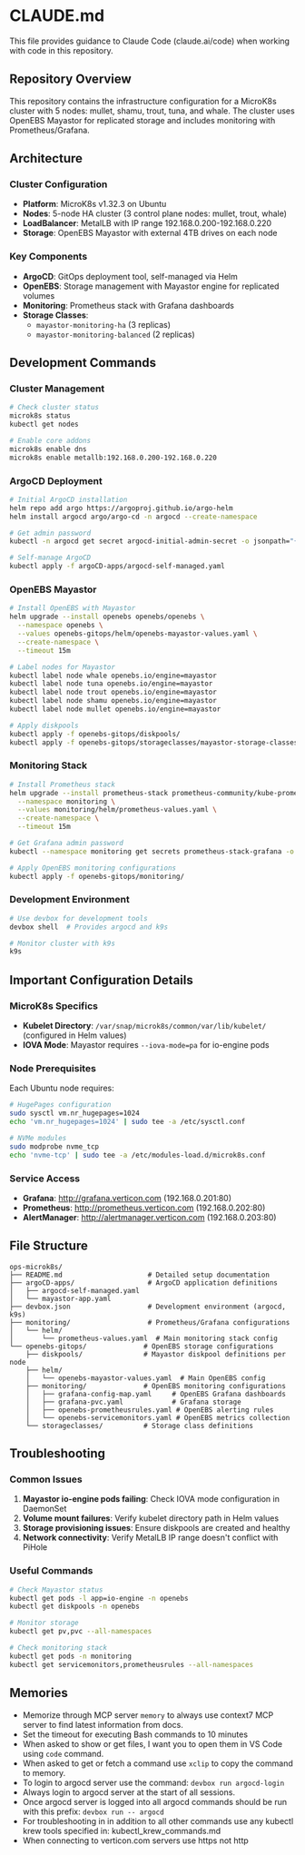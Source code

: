 # CLAUDE.md

This file provides guidance to Claude Code (claude.ai/code) when working with code in this repository.

## Repository Overview

This repository contains the infrastructure configuration for a MicroK8s cluster with 5 nodes: mullet, shamu, trout, tuna, and whale. The cluster uses OpenEBS Mayastor for replicated storage and includes monitoring with Prometheus/Grafana.

## Architecture

### Cluster Configuration

- **Platform**: MicroK8s v1.32.3 on Ubuntu
- **Nodes**: 5-node HA cluster (3 control plane nodes: mullet, trout, whale)
- **LoadBalancer**: MetalLB with IP range 192.168.0.200-192.168.0.220
- **Storage**: OpenEBS Mayastor with external 4TB drives on each node

### Key Components

- **ArgoCD**: GitOps deployment tool, self-managed via Helm
- **OpenEBS**: Storage management with Mayastor engine for replicated volumes
- **Monitoring**: Prometheus stack with Grafana dashboards
- **Storage Classes**:
  - `mayastor-monitoring-ha` (3 replicas)
  - `mayastor-monitoring-balanced` (2 replicas)

## Development Commands

### Cluster Management

```bash
# Check cluster status
microk8s status
kubectl get nodes

# Enable core addons
microk8s enable dns
microk8s enable metallb:192.168.0.200-192.168.0.220
```

### ArgoCD Deployment

```bash
# Initial ArgoCD installation
helm repo add argo https://argoproj.github.io/argo-helm
helm install argocd argo/argo-cd -n argocd --create-namespace

# Get admin password
kubectl -n argocd get secret argocd-initial-admin-secret -o jsonpath="{.data.password}" | base64 -d

# Self-manage ArgoCD
kubectl apply -f argoCD-apps/argocd-self-managed.yaml
```

### OpenEBS Mayastor

```bash
# Install OpenEBS with Mayastor
helm upgrade --install openebs openebs/openebs \
  --namespace openebs \
  --values openebs-gitops/helm/openebs-mayastor-values.yaml \
  --create-namespace \
  --timeout 15m

# Label nodes for Mayastor
kubectl label node whale openebs.io/engine=mayastor
kubectl label node tuna openebs.io/engine=mayastor
kubectl label node trout openebs.io/engine=mayastor
kubectl label node shamu openebs.io/engine=mayastor
kubectl label node mullet openebs.io/engine=mayastor

# Apply diskpools
kubectl apply -f openebs-gitops/diskpools/
kubectl apply -f openebs-gitops/storageclasses/mayastor-storage-classes.yaml
```

### Monitoring Stack

```bash
# Install Prometheus stack
helm upgrade --install prometheus-stack prometheus-community/kube-prometheus-stack \
  --namespace monitoring \
  --values monitoring/helm/prometheus-values.yaml \
  --create-namespace \
  --timeout 15m

# Get Grafana admin password
kubectl --namespace monitoring get secrets prometheus-stack-grafana -o jsonpath="{.data.admin-password}" | base64 -d

# Apply OpenEBS monitoring configurations
kubectl apply -f openebs-gitops/monitoring/
```

### Development Environment

```bash
# Use devbox for development tools
devbox shell  # Provides argocd and k9s

# Monitor cluster with k9s
k9s
```

## Important Configuration Details

### MicroK8s Specifics

- **Kubelet Directory**: `/var/snap/microk8s/common/var/lib/kubelet/` (configured in Helm values)
- **IOVA Mode**: Mayastor requires `--iova-mode=pa` for io-engine pods

### Node Prerequisites

Each Ubuntu node requires:

```bash
# HugePages configuration
sudo sysctl vm.nr_hugepages=1024
echo 'vm.nr_hugepages=1024' | sudo tee -a /etc/sysctl.conf

# NVMe modules
sudo modprobe nvme_tcp
echo 'nvme-tcp' | sudo tee -a /etc/modules-load.d/microk8s.conf
```

### Service Access

- **Grafana**: http://grafana.verticon.com (192.168.0.201:80)
- **Prometheus**: http://prometheus.verticon.com (192.168.0.202:80)
- **AlertManager**: http://alertmanager.verticon.com (192.168.0.203:80)

## File Structure

```
ops-microk8s/
├── README.md                     # Detailed setup documentation
├── argoCD-apps/                  # ArgoCD application definitions
│   ├── argocd-self-managed.yaml
│   └── mayastor-app.yaml
├── devbox.json                   # Development environment (argocd, k9s)
├── monitoring/                   # Prometheus/Grafana configurations
│   └── helm/
│       └── prometheus-values.yaml  # Main monitoring stack config
└── openebs-gitops/              # OpenEBS storage configurations
    ├── diskpools/               # Mayastor diskpool definitions per node
    ├── helm/
    │   └── openebs-mayastor-values.yaml  # Main OpenEBS config
    ├── monitoring/              # OpenEBS monitoring configurations
    │   ├── grafana-config-map.yaml     # OpenEBS Grafana dashboards
    │   ├── grafana-pvc.yaml            # Grafana storage
    │   ├── openebs-prometheusrules.yaml # OpenEBS alerting rules
    │   └── openebs-servicemonitors.yaml # OpenEBS metrics collection
    └── storageclasses/          # Storage class definitions
```

## Troubleshooting

### Common Issues

1. **Mayastor io-engine pods failing**: Check IOVA mode configuration in DaemonSet
2. **Volume mount failures**: Verify kubelet directory path in Helm values
3. **Storage provisioning issues**: Ensure diskpools are created and healthy
4. **Network connectivity**: Verify MetalLB IP range doesn't conflict with PiHole

### Useful Commands

```bash
# Check Mayastor status
kubectl get pods -l app=io-engine -n openebs
kubectl get diskpools -n openebs

# Monitor storage
kubectl get pv,pvc --all-namespaces

# Check monitoring stack
kubectl get pods -n monitoring
kubectl get servicemonitors,prometheusrules --all-namespaces
```

## Memories

- Memorize through MCP server `memory` to always use context7 MCP server to find latest information from docs.
- Set the timeout for executing Bash commands to 10 minutes
- When asked to show or get files, I want you to open them in VS Code using `code` command.
- When asked to get or fetch a command use `xclip` to copy the command to memory.
- To login to argocd server use the command: `devbox run argocd-login`
- Always login to argocd server at the start of all sessions.
- Once argocd server is logged into all argocd commands should be run with this prefix: `devbox run -- argocd`
- For troubleshooting in in addition to all other commands use any kubectl krew tools specified in: kubectl_krew_commands.md
- When connecting to verticon.com servers use https not http